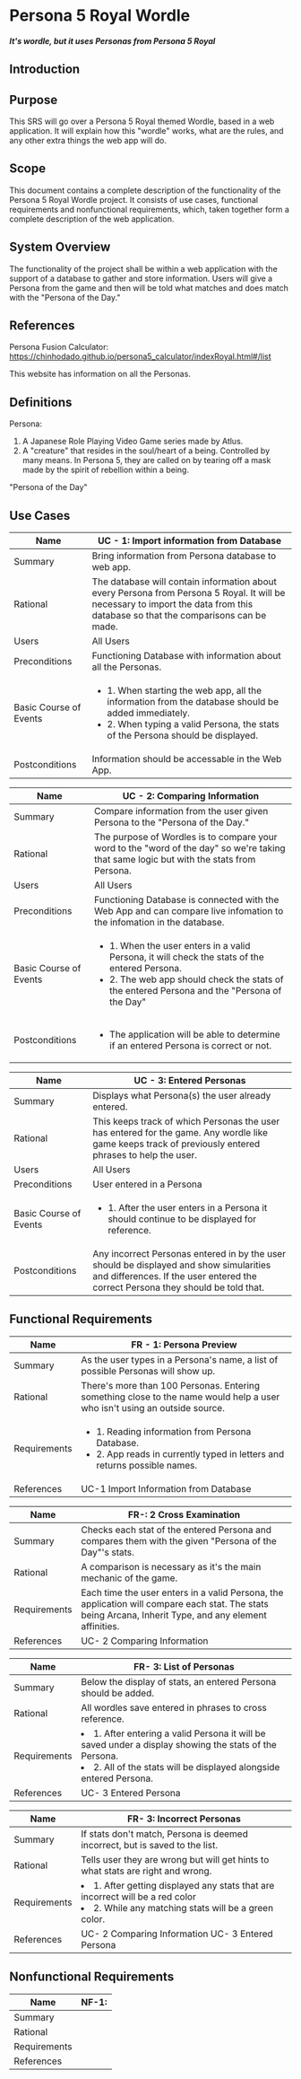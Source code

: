 # Persona 5 Royal Wordle

##### It's wordle, but it uses Personas from Persona 5 Royal

## Introduction

## Purpose

This SRS will go over a Persona 5 Royal themed Wordle, based in a web application. It will explain how this "wordle" works, what are the rules, and any other extra things the web app will do.

## Scope

This document contains a complete description of the functionality
of the Persona 5 Royal Wordle project. It consists of use cases, functional requirements and nonfunctional requirements,
which, taken together form a complete description of the web application.

## System Overview

The functionality of the project shall be within a web application with the support of a database to gather and store information. Users will give a Persona from the game and then will be told what matches and does match with the "Persona of the Day."

## References

Persona Fusion Calculator: https://chinhodado.github.io/persona5_calculator/indexRoyal.html#/list

This website has information on all the Personas.

## Definitions

Persona:

1. A Japanese Role Playing Video Game series made by Atlus.
2. A "creature" that resides in the soul/heart of a being. Controlled by many means. In Persona 5, they are called on by tearing off a mask made by the spirit of rebellion within a being.

"Persona of the Day"

## Use Cases

| Name                   | UC - 1: Import information from Database                                                                                                                                                        |
| ---------------------- | ----------------------------------------------------------------------------------------------------------------------------------------------------------------------------------------------- |
| Summary                | Bring information from Persona database to web app.                                                                                                                                             |
| Rational               | The database will contain information about every Persona from Persona 5 Royal. It will be necessary to import the data from this database so that the comparisons can be made.                 |
| Users                  | All Users                                                                                                                                                                                       |
| Preconditions          | Functioning Database with information about all the Personas.                                                                                                                                   |
| Basic Course of Events | <ul><li>1. When starting the web app, all the information from the database should be added immediately. </li><li>2. When typing a valid Persona, the stats of the Persona should be displayed. |
| Postconditions         | Information should be accessable in the Web App.                                                                                                                                                |

| Name                   | UC - 2: Comparing Information                                                                                                                                                                          |
| ---------------------- | ------------------------------------------------------------------------------------------------------------------------------------------------------------------------------------------------------ |
| Summary                | Compare information from the user given Persona to the "Persona of the Day."                                                                                                                           |
| Rational               | The purpose of Wordles is to compare your word to the "word of the day" so we're taking that same logic but with the stats from Persona.                                                               |
| Users                  | All Users                                                                                                                                                                                              |
| Preconditions          | Functioning Database is connected with the Web App and can compare live infomation to the infomation in the database.                                                                                  |
| Basic Course of Events | <ul><li>1. When the user enters in a valid Persona, it will check the stats of the entered Persona. </li><li>2. The web app should check the stats of the entered Persona and the "Persona of the Day" |
| Postconditions         | <ul><li>The application will be able to determine if an entered Persona is correct or not.                                                                                                             |

| Name                   | UC - 3: Entered Personas                                                                                                                                                   |
| ---------------------- | -------------------------------------------------------------------------------------------------------------------------------------------------------------------------- |
| Summary                | Displays what Persona(s) the user already entered.                                                                                                                         |
| Rational               | This keeps track of which Personas the user has entered for the game. Any wordle like game keeps track of previously entered phrases to help the user.                     |
| Users                  | All Users                                                                                                                                                                  |
| Preconditions          | User entered in a Persona                                                                                                                                                  |
| Basic Course of Events | <ul><li>1. After the user enters in a Persona it should continue to be displayed for reference.                                                                            |
| Postconditions         | Any incorrect Personas entered in by the user should be displayed and show simularities and differences. If the user entered the correct Persona they should be told that. |

## Functional Requirements

| Name         | FR - 1: Persona Preview                                                                                                               |
| ------------ | ------------------------------------------------------------------------------------------------------------------------------------- |
| Summary      | As the user types in a Persona's name, a list of possible Personas will show up.                                                      |
| Rational     | There's more than 100 Personas. Entering something close to the name would help a user who isn't using an outside source.             |
| Requirements | <ul><li>1. Reading information from Persona Database. </li><li>2. App reads in currently typed in letters and returns possible names. |
| References   | UC-1 Import Information from Database                                                                                                 |

| Name         | FR-: 2 Cross Examination                                                                                                                                |
| ------------ | ------------------------------------------------------------------------------------------------------------------------------------------------------- |
| Summary      | Checks each stat of the entered Persona and compares them with the given "Persona of the Day"'s stats.                                                  |
| Rational     | A comparison is necessary as it's the main mechanic of the game.                                                                                        |
| Requirements | Each time the user enters in a valid Persona, the application will compare each stat. The stats being Arcana, Inherit Type, and any element affinities. |
| References   | UC- 2 Comparing Information                                                                                                                             |

| Name         | FR- 3: List of Personas                                                                                                                                                                  |
| ------------ | ---------------------------------------------------------------------------------------------------------------------------------------------------------------------------------------- |
| Summary      | Below the display of stats, an entered Persona should be added.                                                                                                                          |
| Rational     | All wordles save entered in phrases to cross reference.                                                                                                                                  |
| Requirements | <ui><li> 1. After entering a valid Persona it will be saved under a display showing the stats of the Persona. </li><li> 2. All of the stats will be displayed alongside entered Persona. |
| References   | UC- 3 Entered Persona                                                                                                                                                                    |

| Name         | FR- 3: Incorrect Personas                                                                                                                         |
| ------------ | ------------------------------------------------------------------------------------------------------------------------------------------------- |
| Summary      | If stats don't match, Persona is deemed incorrect, but is saved to the list.                                                                      |
| Rational     | Tells user they are wrong but will get hints to what stats are right and wrong.                                                                   |
| Requirements | <ui><li> 1. After getting displayed any stats that are incorrect will be a red color </li><li> 2. While any matching stats will be a green color. |
| References   | UC- 2 Comparing Information UC- 3 Entered Persona                                                                                                 |

## Nonfunctional Requirements

| Name         | NF-1: |
| ------------ | ----- |
| Summary      |       |
| Rational     |       |
| Requirements |       |
| References   |       |

